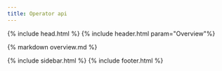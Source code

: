 ```yaml
---
title: Operator api
---
```


{% include head.html %}
{% include header.html param="Overview"%}

{% markdown overview.md %}

{% include sidebar.html %}
{% include footer.html %}
